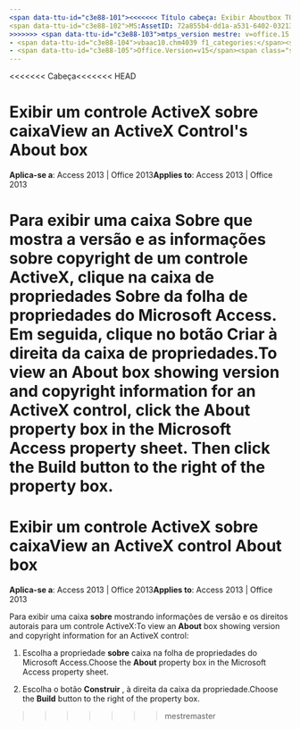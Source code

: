 ```yaml
---
<span data-ttu-id="c3e88-101"><<<<<<< Título cabeça: Exibir Aboutbox TOCTitle's an controle ActiveX: Exibir ms:assetid da caixa sobre de um controle ActiveX: 72a855b4-dd1a-a531-6402-0321335d3bf5 ms:mtpsurl: https://msdn.microsoft.com/library/Ff195825(v=office.15) ms:contentKeyID: ms.date 48545612: 18/09/2015 === título: modo de exibição de controle sobre caixa TOCTitle um controle ActiveX: exibir um controle ActiveX sobre descrição da caixa: etapas para exibir a caixa sobre.</span><span class="sxs-lookup"><span data-stu-id="c3e88-101"><<<<<<< HEAD title: View an ActiveX Control's Aboutbox TOCTitle: View an ActiveX Control's About Box ms:assetid: 72a855b4-dd1a-a531-6402-0321335d3bf5 ms:mtpsurl: https://msdn.microsoft.com/library/Ff195825(v=office.15) ms:contentKeyID: 48545612 ms.date: 09/18/2015 ======= title: View an ActiveX control About box TOCTitle: View an ActiveX control About box description: Steps to view the About box.</span></span>
<span data-ttu-id="c3e88-102">MS:AssetID: 72a855b4-dd1a-a531-6402-0321335d3bf5 ms:mtpsurl: https://msdn.microsoft.com/library/Ff195825(v=office.15) ms:contentKeyID: ms.date 48545612: 10/16/2018</span><span class="sxs-lookup"><span data-stu-id="c3e88-102">ms:assetid: 72a855b4-dd1a-a531-6402-0321335d3bf5 ms:mtpsurl: https://msdn.microsoft.com/library/Ff195825(v=office.15) ms:contentKeyID: 48545612 ms.date: 10/16/2018</span></span>
>>>>>>> <span data-ttu-id="c3e88-103">mtps_version mestre: v=office.15 f1_keywords:</span><span class="sxs-lookup"><span data-stu-id="c3e88-103">master mtps_version: v=office.15 f1_keywords:</span></span>
- <span data-ttu-id="c3e88-104">vbaac10.chm4039 f1_categories:</span><span class="sxs-lookup"><span data-stu-id="c3e88-104">vbaac10.chm4039 f1_categories:</span></span>
- <span data-ttu-id="c3e88-105">Office.Version=v15</span><span class="sxs-lookup"><span data-stu-id="c3e88-105">Office.Version=v15</span></span>
---
```


<span data-ttu-id="c3e88-106"><<<<<<< Cabeça</span><span class="sxs-lookup"><span data-stu-id="c3e88-106"><<<<<<< HEAD</span></span>
# <a name="view-an-activex-controls-about-box"></a><span data-ttu-id="c3e88-107">Exibir um controle ActiveX sobre caixa</span><span class="sxs-lookup"><span data-stu-id="c3e88-107">View an ActiveX Control's About box</span></span>

<span data-ttu-id="c3e88-108">**Aplica-se a**: Access 2013 | Office 2013</span><span class="sxs-lookup"><span data-stu-id="c3e88-108">**Applies to**: Access 2013 | Office 2013</span></span>

<span data-ttu-id="c3e88-p102">Para exibir uma caixa **Sobre** que mostra a versão e as informações sobre copyright de um controle ActiveX, clique na caixa de propriedades **Sobre** da folha de propriedades do Microsoft Access. Em seguida, clique no botão **Criar** à direita da caixa de propriedades.</span><span class="sxs-lookup"><span data-stu-id="c3e88-p102">To view an **About** box showing version and copyright information for an ActiveX control, click the **About** property box in the Microsoft Access property sheet. Then click the **Build** button to the right of the property box.</span></span>
=======
# <a name="view-an-activex-control-about-box"></a><span data-ttu-id="c3e88-111">Exibir um controle ActiveX sobre caixa</span><span class="sxs-lookup"><span data-stu-id="c3e88-111">View an ActiveX control About box</span></span>

<span data-ttu-id="c3e88-112">**Aplica-se a**: Access 2013 | Office 2013</span><span class="sxs-lookup"><span data-stu-id="c3e88-112">**Applies to**: Access 2013 | Office 2013</span></span>

<span data-ttu-id="c3e88-113">Para exibir uma caixa **sobre** mostrando informações de versão e os direitos autorais para um controle ActiveX:</span><span class="sxs-lookup"><span data-stu-id="c3e88-113">To view an **About** box showing version and copyright information for an ActiveX control:</span></span>

1. <span data-ttu-id="c3e88-114">Escolha a propriedade **sobre** caixa na folha de propriedades do Microsoft Access.</span><span class="sxs-lookup"><span data-stu-id="c3e88-114">Choose the **About** property box in the Microsoft Access property sheet.</span></span>

2. <span data-ttu-id="c3e88-115">Escolha o botão **Construir** , à direita da caixa da propriedade.</span><span class="sxs-lookup"><span data-stu-id="c3e88-115">Choose the **Build** button to the right of the property box.</span></span>
>>>>>>> <span data-ttu-id="c3e88-116">mestre</span><span class="sxs-lookup"><span data-stu-id="c3e88-116">master</span></span>

